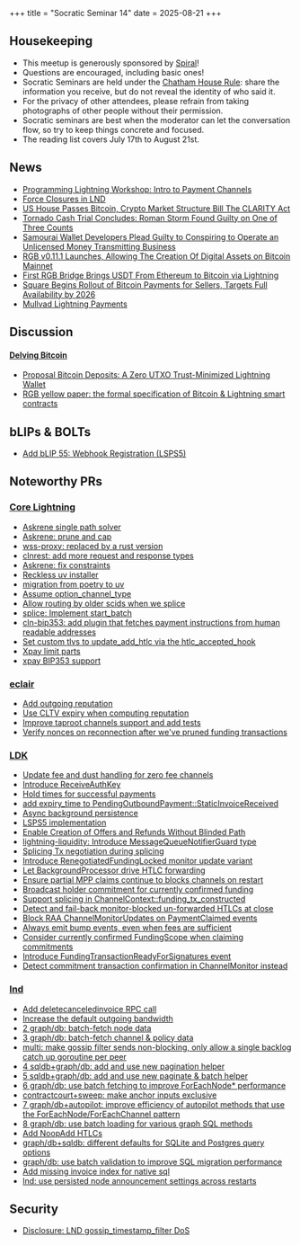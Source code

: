 +++
title = "Socratic Seminar 14"
date = 2025-08-21
+++

Housekeeping
------------

- This meetup is generously sponsored by [Spiral](https://spiral.xyz/)!
- Questions are encouraged, including basic ones!
- Socratic Seminars are held under the [Chatham House Rule](https://www.chathamhouse.org/about-us/chatham-house-rule): share the information you receive, but do not reveal the identity of who said it.
- For the privacy of other attendees, please refrain from taking photographs of other people without their permission.
- Socratic seminars are best when the moderator can let the conversation flow, so try to keep things concrete and focused.
- The reading list covers July 17th to August 21st.

News
----
- [Programming Lightning Workshop: Intro to Payment Channels](https://x.com/_austin_f/status/1950623228805927259)
- [Force Closures in LND](https://amboss.space/node/0391aeb8d6d54df19b56c3eec85ea5ab8aa04e6d5865af1b34fd26106ca75bf081?section=Closed+Channels)
- [US House Passes Bitcoin, Crypto Market Structure Bill The CLARITY Act](https://bitcoinmagazine.com/news/us-house-passes-bitcoin-crypto-market-structure-bill-the-clarity-act)
- [Tornado Cash Trial Concludes: Roman Storm Found Guilty on One of Three Counts](https://bitcoinmagazine.com/news/tornado-cash-trial-concludes-roman-storm-found-guilty-of-one-of-three-counts)
- [Samourai Wallet Developers Plead Guilty to Conspiring to Operate an Unlicensed Money Transmitting Business](https://bitcoinmagazine.com/news/samourai-wallet-developers-plead-guilty)
- [RGB v0.11.1 Launches, Allowing The Creation Of Digital Assets on Bitcoin Mainnet](https://bitcoinmagazine.com/news/rgb-v0-11-1-launches-allowing-the-creation-of-digital-assets-on-bitcoin-mainnet)
- [First RGB Bridge Brings USDT From Ethereum to Bitcoin via Lightning](https://bitcoinmagazine.com/news/first-rgb-bridge-brings-usdt-from-ethereum-to-bitcoin-via-lightning)
- [Square Begins Rollout of Bitcoin Payments for Sellers, Targets Full Availability by 2026](https://www.coindesk.com/tech/2025/07/23/square-begins-rollout-of-bitcoin-payments-for-sellers-targets-full-availability-by-2026)
- [Mullvad Lightning Payments](https://mullvad.net/en/blog/2025/8/5/lightning-payments)

Discussion
----------
#### [Delving Bitcoin](https://delvingbitcoin.org/)
- [Proposal Bitcoin Deposits: A Zero UTXO Trust-Minimized Lightning Wallet](https://delvingbitcoin.org/t/proposal-bitcoin-deposits-a-zero-utxo-trust-minimized-lightning-wallet/1922)
- [RGB yellow paper: the formal specification of Bitcoin & Lightning smart contracts](https://delvingbitcoin.org/t/rgb-yellow-paper-the-formal-specification-of-bitcoin-lightning-smart-contracts/1885)

bLIPs & BOLTs
-------------
- [Add bLIP 55: Webhook Registration (LSPS5)](https://github.com/lightning/blips/pull/55)

Noteworthy PRs
--------------

### [Core Lightning](https://github.com/ElementsProject/lightning)
- [Askrene single path solver](https://github.com/ElementsProject/lightning/pull/8299)
- [Askrene: prune and cap](https://github.com/ElementsProject/lightning/pull/8332)
- [wss-proxy: replaced by a rust version](https://github.com/ElementsProject/lightning/pull/8080)
- [clnrest: add more request and response types](https://github.com/ElementsProject/lightning/pull/8383)
- [Askrene: fix constraints](https://github.com/ElementsProject/lightning/pull/8358)
- [Reckless uv installer](https://github.com/ElementsProject/lightning/pull/8430)
- [migration from poetry to uv](https://github.com/ElementsProject/lightning/pull/8249)
- [Assume option_channel_type](https://github.com/ElementsProject/lightning/pull/8389)
- [Allow routing by older scids when we splice](https://github.com/ElementsProject/lightning/pull/8387)
- [splice: Implement start_batch](https://github.com/ElementsProject/lightning/pull/8335)
- [cln-bip353: add plugin that fetches payment instructions from human readable addresses](https://github.com/ElementsProject/lightning/pull/8362)
- [Set custom tlvs to update_add_htlc via the htlc_accepted_hook](https://github.com/ElementsProject/lightning/pull/8433)
- [Xpay limit parts](https://github.com/ElementsProject/lightning/pull/8448)
- [xpay BIP353 support](https://github.com/ElementsProject/lightning/pull/8467)

### [eclair](https://github.com/ACINQ/eclair)
- [Add outgoing reputation](https://github.com/ACINQ/eclair/pull/3133)
- [Use CLTV expiry when computing reputation](https://github.com/ACINQ/eclair/pull/3134)
- [Improve taproot channels support and add tests](https://github.com/ACINQ/eclair/pull/3136)
- [Verify nonces on reconnection after we've pruned funding transactions](https://github.com/ACINQ/eclair/pull/3138)

### [LDK](https://github.com/lightningdevkit/rust-lightning)
- [Update fee and dust handling for zero fee channels](https://github.com/lightningdevkit/rust-lightning/pull/3884)
- [Introduce ReceiveAuthKey](https://github.com/lightningdevkit/rust-lightning/pull/3917)
- [Hold times for successful payments](https://github.com/lightningdevkit/rust-lightning/pull/3801)
- [add expiry_time to PendingOutboundPayment::StaticInvoiceReceived](https://github.com/lightningdevkit/rust-lightning/pull/3918)
- [Async background persistence](https://github.com/lightningdevkit/rust-lightning/pull/3905)
- [LSPS5 implementation](https://github.com/lightningdevkit/rust-lightning/pull/3662)
- [Enable Creation of Offers and Refunds Without Blinded Path](https://github.com/lightningdevkit/rust-lightning/pull/3246)
- [lightning-liquidity: Introduce MessageQueueNotifierGuard type](https://github.com/lightningdevkit/rust-lightning/pull/3981)
- [Splicing Tx negotiation during splicing](https://github.com/lightningdevkit/rust-lightning/pull/3736)
- [Introduce RenegotiatedFundingLocked monitor update variant](https://github.com/lightningdevkit/rust-lightning/pull/3894)
- [Let BackgroundProcessor drive HTLC forwarding](https://github.com/lightningdevkit/rust-lightning/pull/3891)
- [Ensure partial MPP claims continue to blocks channels on restart](https://github.com/lightningdevkit/rust-lightning/pull/3928)
- [Broadcast holder commitment for currently confirmed funding](https://github.com/lightningdevkit/rust-lightning/pull/3939)
- [Support splicing in ChannelContext::funding_tx_constructed](https://github.com/lightningdevkit/rust-lightning/pull/3982)
- [Detect and fail-back monitor-blocked un-forwarded HTLCs at close](https://github.com/lightningdevkit/rust-lightning/pull/3989)
- [Block RAA ChannelMonitorUpdates on PaymentClaimed events](https://github.com/lightningdevkit/rust-lightning/pull/3988)
- [Always emit bump events, even when fees are sufficient](https://github.com/lightningdevkit/rust-lightning/pull/4001)
- [Consider currently confirmed FundingScope when claiming commitments](https://github.com/lightningdevkit/rust-lightning/pull/3980)
- [Introduce FundingTransactionReadyForSignatures event](https://github.com/lightningdevkit/rust-lightning/pull/3889)
- [Detect commitment transaction confirmation in ChannelMonitor instead](https://github.com/lightningdevkit/rust-lightning/pull/4013)

### [lnd](https://github.com/lightningnetwork/lnd)
- [Add deletecanceledinvoice RPC call](https://github.com/lightningnetwork/lnd/pull/9625)
- [Increase the default outgoing bandwidth](https://github.com/lightningnetwork/lnd/pull/10096)
- [2 graph/db: batch-fetch node data](https://github.com/lightningnetwork/lnd/pull/10115)
- [3 graph/db: batch-fetch channel & policy data](https://github.com/lightningnetwork/lnd/pull/10116)
- [multi: make gossip filter sends non-blocking, only allow a single backlog catch up goroutine per peer](https://github.com/lightningnetwork/lnd/pull/10097)
- [4 sqldb+graph/db: add and use new pagination helper](https://github.com/lightningnetwork/lnd/pull/10118)
- [5 sqldb+graph/db: add and use new paginate & batch helper](https://github.com/lightningnetwork/lnd/pull/10121)
- [6 graph/db: use batch fetching to improve ForEachNode* performance](https://github.com/lightningnetwork/lnd/pull/10123)
- [contractcourt+sweep: make anchor inputs exclusive](https://github.com/lightningnetwork/lnd/pull/10117)
- [7 graph/db+autopilot: improve efficiency of autopilot methods that use the ForEachNode/ForEachChannel pattern](https://github.com/lightningnetwork/lnd/pull/10127)
- [8 graph/db: use batch loading for various graph SQL methods](https://github.com/lightningnetwork/lnd/pull/10129)
- [Add NoopAdd HTLCs](https://github.com/lightningnetwork/lnd/pull/9871)
- [graph/db+sqldb: different defaults for SQLite and Postgres query options](https://github.com/lightningnetwork/lnd/pull/10148)
- [graph/db: use batch validation to improve SQL migration performance](https://github.com/lightningnetwork/lnd/pull/10154)
- [Add missing invoice index for native sql](https://github.com/lightningnetwork/lnd/pull/10155)
- [lnd: use persisted node announcement settings across restarts](https://github.com/lightningnetwork/lnd/pull/8825)

Security
--------
- [Disclosure: LND gossip_timestamp_filter DoS](https://delvingbitcoin.org/t/disclosure-lnd-gossip-timestamp-filter-dos/1859)
